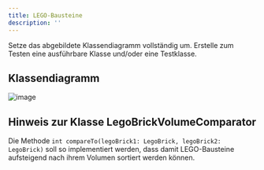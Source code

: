```yaml
---
title: LEGO-Bausteine
description: ''
---
```


Setze das abgebildete Klassendiagramm vollständig um. Erstelle zum Testen eine ausführbare Klasse und/oder eine Testklasse.

## Klassendiagramm
![image](https://user-images.githubusercontent.com/47243617/207304564-ad4df7d1-fc5d-4eee-86df-48ee17826f5e.png)

## Hinweis zur Klasse LegoBrickVolumeComparator
Die Methode `int compareTo(legoBrick1: LegoBrick, legoBrick2: LegoBrick)` soll so implementiert werden, dass damit LEGO-Bausteine aufsteigend nach ihrem Volumen sortiert werden können.
